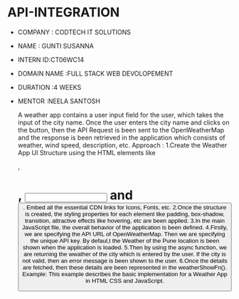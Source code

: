  # API-INTEGRATION
 
* COMPANY : CODTECH IT SOLUTIONS
  
* NAME : GUNTI SUSANNA
  
* INTERN ID:CT06WC14
  
* DOMAIN NAME :FULL STACK WEB DEVOLOPEMENT
  
* DURATION :4 WEEKS
  
* MENTOR :NEELA SANTOSH

  A weather app  contains a user input field for the user, which takes the input of the city name. Once the user enters the city name and clicks on the button, then the API Request is been sent to the OpenWeatherMap and the response is been retrieved in the application which consists of weather, wind speed, description, etc.
  Approach :
1.Create the Weather App UI Structure using the HTML elements like <div>, <h1>, <input> and <button>. Embed all the essential CDN links for Icons, Fonts, etc.
2.Once the structure is created, the styling properties for each element like padding, box-shadow, transition, attractive effects like hovering, etc are been applied.
3.In the main JavaScript file, the overall behavior of the application is been defined.
4.Firstly, we are specifying the API URL of OpenWeatherMap. Then we are specifying the unique API key. By defaul,t the Weather of the Pune location is been shown when the application is loaded.
5.Then by using the async function, we are returning the wwather of the city which is entered by the user. If the city is not valid, then an error message is been shown to the user.
6.Once the details are fetched, then these details are been represented in the weatherShowFn().
Example: This example describes the basic implementation for a Weather App in HTML CSS and JavaScript.
